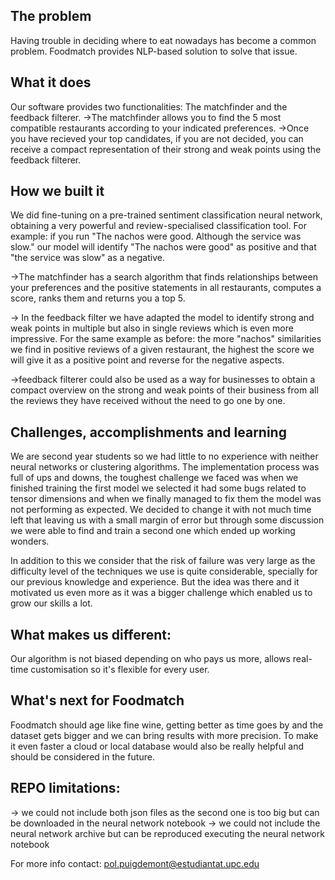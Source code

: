 ## The problem
Having trouble in deciding where to eat nowadays has become a common problem. Foodmatch provides NLP-based solution to solve that issue. 

## What it does
Our software provides two functionalities: The matchfinder and the feedback filterer. 
->The matchfinder allows you to find the 5 most compatible restaurants according to your indicated preferences.
->Once you have recieved your top candidates, if you are not decided, you can receive a compact representation of their strong and weak points using the feedback filterer.

## How we built it
We did fine-tuning on a pre-trained sentiment classification neural network, obtaining a very powerful and review-specialised classification tool. For example: if you run "The nachos were good. Although the service was slow." our model will identify "The nachos were good" as positive and that "the service was slow" as a negative.

->The matchfinder has a search algorithm that finds relationships between your preferences and the positive statements in all restaurants, computes a score, ranks them and returns you a top 5.

-> In the feedback filter we have adapted the model to identify strong and weak points in multiple but also in single reviews which is even more impressive. For the same example as before: the more "nachos" similarities we find in positive reviews of a given restaurant, the highest the score we will give it as a positive point and reverse for the negative aspects. 

->feedback filterer could also be used as a way for businesses to obtain a compact overview on the strong and weak points of their business from all the reviews they have received without the need to go one by one.

## Challenges, accomplishments and learning
We are second year students so we had little to no experience with neither neural networks or clustering algorithms. The implementation process was full of ups and downs, the toughest challenge we faced was when we finished training the first model we selected it had some bugs related to tensor dimensions and when we finally managed to fix them the model was not performing as expected. We decided to change it with not much time left that leaving us with a small margin of error but through some discussion we were able to find and train a second one which ended up working wonders. 

In addition to this we consider that the risk of failure was very large as the difficulty level of the techniques we use is quite considerable, specially for our previous knowledge and experience. But the idea was there and it motivated us even more as it was a bigger challenge which enabled us to grow our skills a lot.

## What makes us different:
Our algorithm is not biased depending on who pays us more, allows real-time customisation so it's flexible for every user.

## What's next for Foodmatch
Foodmatch should age like fine wine, getting better as time goes by and the dataset gets bigger and we can bring results with more precision. To make it even faster a cloud or local database would also be really helpful and should be considered in the future. 

## REPO limitations:
-> we could not include both json files as the second one is too big but can be downloaded in the neural network notebook
-> we could not include the neural network archive but can be reproduced executing the neural network notebook

For more info contact: pol.puigdemont@estudiantat.upc.edu
